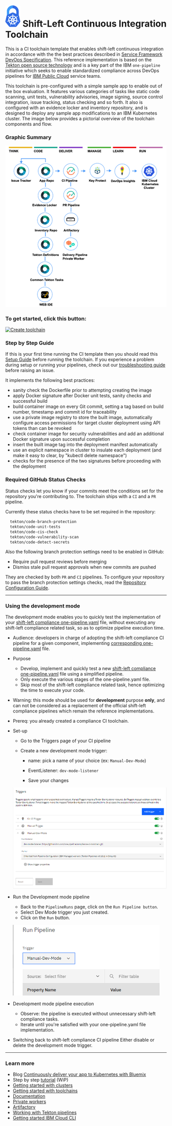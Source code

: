 
# ![Icon](./.bluemix/secure-lock-kubernetes.png) Shift-Left Continuous Integration Toolchain

This is a CI toolchain template that enables shift-left continuous integration in accordance with the the best practices described in [Service Framework DevOps Specification](https://pages.github.ibm.com/CloudEngineering/system_architecture/devops/). This reference implementation is based on the [Tekton open source technology](https://tekton.dev/) and is a key part of the IBM `one-pipeline` initiative which seeks to enable standardized compliance across DevOps pipelines for [IBM Public Cloud](https://www.ibm.com/cloud/public) service teams.

This toolchain is pre-configured with a simple sample app to enable out of the box evaluation. It features various categories of tasks like static code scanning, unit tests, vulnerability advisories, image signing, source control integration, issue tracking, status checking and so forth. It also is configured with an evidence locker and inventory repository, and is designed to deploy any sample app modifications to an IBM Kubernetes cluster. The image below provides a pictorial overview of the toolchain components and flow.

### Graphic Summary

![Icon](./.bluemix/toolchain.png)

### To get started, click this button:
[![Create toolchain](https://cloud.ibm.com/devops/graphics/create_toolchain_button.png)](https://cloud.ibm.com/devops/setup/deploy?repository=https://github.ibm.com/one-pipeline/compliance-ci-toolchain&env_id=ibm:yp:us-south)

### Step by Step Guide

If this is your first time running the CI template then you should read this [Setup Guide](./docs/compliance-ci-toolchain-setup.md) before running the toolchain. If you experience a problem during setup or running your pipelines, check out our [troubleshooting guide](https://github.ibm.com/one-pipeline/docs/blob/master/faq.md) before raising an issue.

It implements the following best practices:

- sanity check the Dockerfile prior to attempting creating the image
- apply Docker signature after Docker unit tests, sanity checks and successful build
- build container image on every Git commit, setting a tag based on build number, timestamp and commit id for traceability
- use a private image registry to store the built image, automatically configure access permissions for target cluster deployment using API tokens than can be revoked
- check container image for security vulnerabilities and add an additional Docker signature upon successful completion
- insert the built image tag into the deployment manifest automatically
- use an explicit namespace in cluster to insulate each deployment (and make it easy to clear, by "kubectl delete namespace")
- checks for the presence of the two signatures before proceeding with the deployment

### Required GitHub Status Checks

Status checks let you know if your commits meet the conditions set for the repository you're contributing to. The toolchain ships with a `CI` and a `PR` pipeline.

Currently these status checks have to be set required in the repository:

      tekton/code-branch-protection
      tekton/code-unit-tests
      tekton/code-cis-check
      tekton/code-vulnerability-scan
      tekton/code-detect-secrets

Also the following branch protection settings need to be enabled in GitHub:

   * Require pull request reviews before merging
   * Dismiss stale pull request approvals when new commits are pushed

They are checked by both `PR` and `CI` pipelines. To configure your repository to pass the branch protection settings checks, read the [Repository Configuration Guide](./docs/github-repository-configuration.md).

---
### Using the development mode
The development mode enables you to quickly test the implementation of your [shift-left compliance one-pipeline.yaml](https://pages.github.ibm.com/one-pipeline/docs/#/custom-scripts) file, without executing any shift-left compliance related task, so as to optimize pipeline execution time.

* Audience: developers in charge of adopting the shift-left compliance CI pipeline for a given component, implementing [corresponding one-pipeline.yaml](https://pages.github.ibm.com/one-pipeline/docs/#/custom-scripts) file.

* Purpose

  - Develop, implement and quickly test a new [shift-left compliance one-pipeline.yaml](https://pages.github.ibm.com/one-pipeline/docs/#/custom-scripts) file using a simplified pipeline.
  - Only execute the various stages of the one-pipeline.yaml file.
  - Skip most of the shift-left compliance related task, hence optimizing the time to execute your code.

* Warning: this mode should be used for **development** purpose **only**, and can not be considered as a replacement of the official shift-left compliance pipelines which remain the reference implementations.

* Prereq: you already created a compliance CI toolchain.

* Set-up
  - Go to the Triggers page of your CI pipeline
  - Create a new development mode trigger:

    - name: pick a name of your choice (ex: `Manual-Dev-Mode`)

    - EventListener: `dev-mode-listener`

    - Save your changes

  ![Icon](./.bluemix/dev-mode-trigger.png)

* Run the Development mode pipeline
  - Back to the `PipelineRuns` page, click on the `Run Pipeline button`.
  - Select Dev Mode trigger you just created.
  - Click on the `Run` button.

  ![Icon](./.bluemix/run-dev-mode.png)

* Development mode pipeline execution
  - Observe: the pipeline is executed without unnecessary shift-left compliance tasks.
  - Iterate until you're satisfied with your one-pipeline.yaml file implementation.

* Switching back to shift-left compliance CI pipeline
Either disable or delete the development mode trigger.

---
### Learn more

* Blog [Continuously deliver your app to Kubernetes with Bluemix](https://www.ibm.com/blogs/bluemix/2017/07/continuously-deliver-your-app-to-kubernetes-with-bluemix/)
* Step by step [tutorial](https://www.ibm.com/cloud/architecture/tutorials/tekton-pipeline-with-compliance-automation-kubernetes) (WiP)
* [Getting started with clusters](https://cloud.ibm.com/docs/containers?topic=containers-getting-started)
* [Getting started with toolchains](https://cloud.ibm.com/devops/getting-started)
* [Documentation](https://cloud.ibm.com/docs/services/ContinuousDelivery?topic=ContinuousDelivery-getting-started&pos=2)
* [Private workers](https://cloud.ibm.com/docs/ContinuousDelivery?topic=ContinuousDelivery-install-private-workers)
* [Artifactory](https://www.ibm.com/garage/method/practices/deliver/tool_artifactory)
* [Working with Tekton pipelines](https://cloud.ibm.com/docs/services/ContinuousDelivery?topic=ContinuousDelivery-tekton-pipelines)
* [Getting started IBM Cloud CLI](https://cloud.ibm.com/docs/cli?topic=cloud-cli-getting-started)
